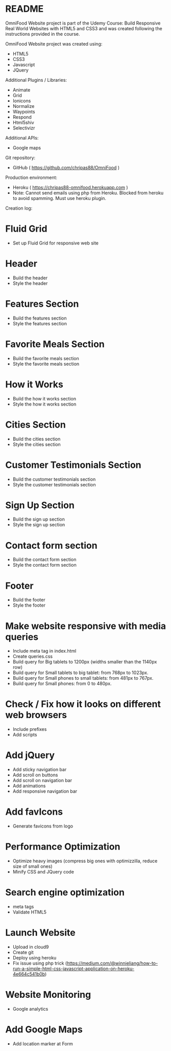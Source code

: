 # README

OmniFood Website project is part of the Udemy Course: Build Responsive Real World Websites with HTML5 and CSS3
and was created following the instructions provided in the course.

OmniFood Website project was created using:

* HTML5
* CSS3
* Javascript
* JQuery

Additional Plugins / Libraries:

* Animate
* Grid
* Ionicons
* Normalize
* Waypoints
* Respond
* Html5shiv
* Selectivizr

Additional APIs:

* Google maps

Git repository:

* GitHub ( https://github.com/chripas88/OmniFood )

Production environment:

* Heroku ( https://chripas88-omnifood.herokuapp.com )
* Note: Cannot send emails using php from Heroku. Blocked from heroku to avoid spamming. Must use heroku plugin.

Creation log:

# Fluid Grid

* Set up Fluid Grid for responsive web site

# Header

* Build the header
* Style the header

# Features Section

* Build the features section
* Style the features section

# Favorite Meals Section

* Build the favorite meals section
* Style the favorite meals section

# How it Works

* Build the how it works section
* Style the how it works section

# Cities Section

* Build the cities section
* Style the cities section

# Customer Testimonials Section

* Build the customer testimonials section
* Style the customer testimonials section

# Sign Up Section

* Build the sign up section
* Style the sign up section
    
# Contact form section

* Build the contact form section
* Style the contact form section
    
# Footer
 
* Build the footer
* Style the footer

# Make website responsive with media queries

* Include meta tag in index.html
* Create queries.css
* Build query for Big tablets to 1200px (widths smaller than the 1140px row)
* Build query for Small tablets to big tablet: from 768px to 1023px.
* Build query for Small phones to small tablets: from 481px to 767px.
* Build query for Small phones: from 0 to 480px.

# Check / Fix how it looks on different web browsers

* Include prefixes
* Add scripts
    
# Add jQuery

* Add sticky navigation bar
* Add scroll on buttons
* Add scroll on navigation bar
* Add animations
* Add responsive navigation bar

# Add favIcons

* Generate favicons from logo

# Performance Optimization

* Optimize heavy images (compress big ones with optimizzilla, reduce size of small ones)
* Minify CSS and JQuery code

# Search engine optimization

* meta tags
* Validate HTML5

# Launch Website

* Upload in cloud9
* Create git
* Deploy using heroku
* Fix issue using php trick (https://medium.com/@winnieliang/how-to-run-a-simple-html-css-javascript-application-on-heroku-4e664c541b0b)

# Website Monitoring

* Google analytics

# Add Google Maps

* Add location marker at Form
